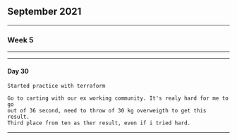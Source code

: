 ## September 2021
****
### Week 5
****

****
#### Day 30
````
Started practice with terraform

Go to carting with our ex working community. It's realy hard for me to go 
out of 36 second, need to throw of 30 kg overweigth to get this result.
Third place from ten as ther result, even if i tried hard.

````
****
